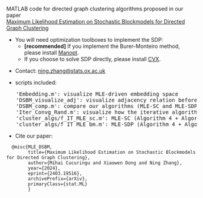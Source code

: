 
MATLAB code for directed graph clustering algorithms proposed in our paper\
[Maximum Likelihood Estimation on Stochastic Blockmodels for Directed Graph Clustering](http://arxiv.org/abs/2403.19516)
* You will need optimization toolboxes to implement the SDP:
  - **[recommended]** If you implement the Burer-Monteiro method, please install [Manopt](https://www.manopt.org/tutorial.html).
   - If you choose to solve SDP directly, please install [CVX](https://cvxr.com/cvx/).

- Contact: ning.zhang@stats.ox.ac.uk

* scripts included:
<pre>
   'Embedding.m': visualize MLE-driven embedding space
   'DSBM_visualize_adj': visualize adjacency relation before & after clustering on DSBM synthetic dataset
   'DSBM_comp.m': compare our algorithms (MLE-SC and MLE-SDP) with existing directed clustering methods
   'Iter_Convg_Rand.m': visualize how the iterative algorithm (Algorithm 4 in our paper) updates the DSBM parameters
   'cluster_algs/f_IT_MLE_sc.m': MLE-SC (Algorithm 4 + Algorithm 1) in our paper
   'cluster_algs/f_IT_MLE_bm.m': MLE-SDP (Algorithm 4 + Algorithm 3) in our paper (can replace Algorithm 3 with Algorithm 2 if you prefer using SDP solver)
</pre>

* Cite our paper:
```
  @misc{MLE_DSBM,
        title={Maximum Likelihood Estimation on Stochastic Blockmodels for Directed Graph Clustering}, 
        author={Mihai Cucuringu and Xiaowen Dong and Ning Zhang},
        year={2024},
        eprint={2403.19516},
        archivePrefix={arXiv},
        primaryClass={stat.ML}
        }
```

